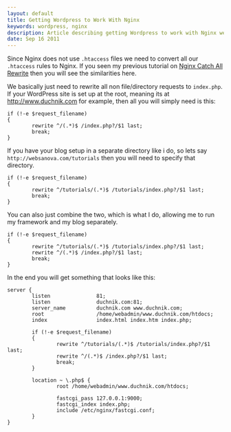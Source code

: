 ```yaml
---
layout: default
title: Getting Wordpress to Work With Nginx
keywords: wordpress, nginx
description: Article describing getting Wordpress to work with Nginx web server.
date: Sep 16 2011
---
```


Since Nginx does not use `.htaccess` files we need to convert all our `.htaccess` rules to Nginx.  If you seen my previous tutorial on [Nginx Catch All Rewrite](/nginx-catch-all-rewrite) then you will see the similarities here.  

We basically just need to rewrite all non file/directory requests to `index.php`.  If your WordPress site is set up at the root, meaning its at http://www.duchnik.com for example, then all you will simply need is this:

~~~
if (!-e $request_filename)
{
        rewrite ^/(.*)$ /index.php?/$1 last;
        break;
}
~~~

If you have your blog setup in a separate directory like i do, so lets say `http://websanova.com/tutorials` then you will need to specify that directory.

~~~
if (!-e $request_filename)
{
        rewrite ^/tutorials/(.*)$ /tutorials/index.php?/$1 last;
        break;
}
~~~

You can also just combine the two, which is what I do, allowing me to run my framework and my blog separately.

~~~
if (!-e $request_filename)
{
        rewrite ^/tutorials/(.*)$ /tutorials/index.php?/$1 last;
        rewrite ^/(.*)$ /index.php?/$1 last;
        break;
}
~~~

In the end you will get something that looks like this:

~~~
server {
        listen               81;
        listen               duchnik.com:81;
        server_name          duchnik.com www.duchnik.com;
        root                 /home/webadmin/www.duchnik.com/htdocs;
        index                index.html index.htm index.php;

        if (!-e $request_filename)
        {
                rewrite ^/tutorials/(.*)$ /tutorials/index.php?/$1 last;
                rewrite ^/(.*)$ /index.php?/$1 last;
                break;
        }

        location ~ \.php$ {
                root /home/webadmin/www.duchnik.com/htdocs;

                fastcgi_pass 127.0.0.1:9000;
                fastcgi_index index.php;
                include /etc/nginx/fastcgi.conf;
        }
}
~~~